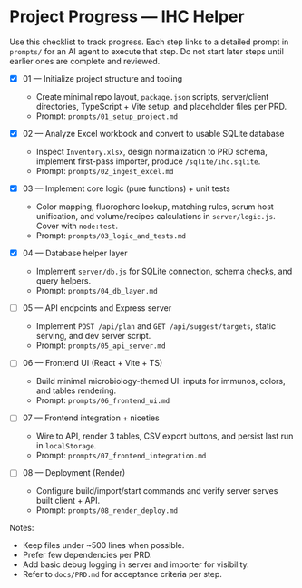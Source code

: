 # Project Progress — IHC Helper

Use this checklist to track progress. Each step links to a detailed prompt in `prompts/` for an AI agent to execute that step. Do not start later steps until earlier ones are complete and reviewed.

- [X] 01 — Initialize project structure and tooling
  - Create minimal repo layout, `package.json` scripts, server/client directories, TypeScript + Vite setup, and placeholder files per PRD.
  - Prompt: `prompts/01_setup_project.md`

- [X] 02 — Analyze Excel workbook and convert to usable SQLite database
  - Inspect `Inventory.xlsx`, design normalization to PRD schema, implement first-pass importer, produce `/sqlite/ihc.sqlite`.
  - Prompt: `prompts/02_ingest_excel.md`

- [X] 03 — Implement core logic (pure functions) + unit tests
  - Color mapping, fluorophore lookup, matching rules, serum host unification, and volume/recipes calculations in `server/logic.js`. Cover with `node:test`.
  - Prompt: `prompts/03_logic_and_tests.md`

- [X] 04 — Database helper layer
  - Implement `server/db.js` for SQLite connection, schema checks, and query helpers.
  - Prompt: `prompts/04_db_layer.md`

- [ ] 05 — API endpoints and Express server
  - Implement `POST /api/plan` and `GET /api/suggest/targets`, static serving, and dev server script.
  - Prompt: `prompts/05_api_server.md`

- [ ] 06 — Frontend UI (React + Vite + TS)
  - Build minimal microbiology-themed UI: inputs for immunos, colors, and tables rendering.
  - Prompt: `prompts/06_frontend_ui.md`

- [ ] 07 — Frontend integration + niceties
  - Wire to API, render 3 tables, CSV export buttons, and persist last run in `localStorage`.
  - Prompt: `prompts/07_frontend_integration.md`

- [ ] 08 — Deployment (Render)
  - Configure build/import/start commands and verify server serves built client + API.
  - Prompt: `prompts/08_render_deploy.md`

Notes:
- Keep files under ~500 lines when possible.
- Prefer few dependencies per PRD.
- Add basic debug logging in server and importer for visibility.
- Refer to `docs/PRD.md` for acceptance criteria per step.
